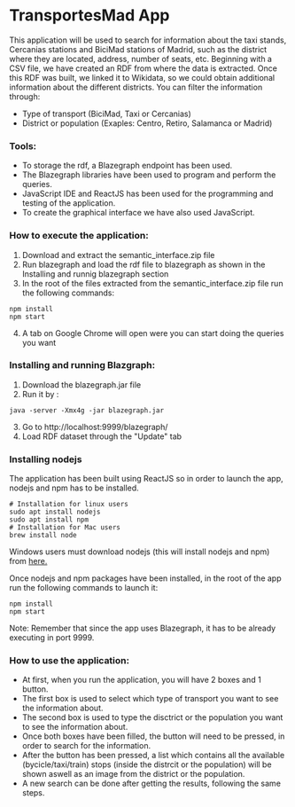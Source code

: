 # TransportesMad App


This application will be used to search for information about the taxi stands, Cercanias stations and BiciMad stations of Madrid, such as the district where they are located, address, number of seats, etc. 
Beginning with a CSV file, we have created an RDF from where the data is extracted. Once this RDF was built, we linked it to Wikidata, so we could obtain additional information about the different districts.
You can filter the information through:

- Type of transport (BiciMad, Taxi or Cercanias)
- District or population (Exaples: Centro, Retiro, Salamanca or Madrid)


### Tools:

- To storage the rdf, a Blazegraph endpoint has been used.
- The Blazegraph libraries have been used to program and perform the queries.
- JavaScript IDE and ReactJS has been used for the programming and testing of the application.
- To create the graphical interface we have also used JavaScript.

### How to execute the application:

1. Download and extract the semantic_interface.zip file
2. Run blazegraph and load the rdf file to blazegraph as shown in the Installing and runnig blazegraph section
3. In the root of the files extracted from the semantic_interface.zip file run the following commands: 
 ```
npm install
npm start
```
4. A tab on Google Chrome will open were you can start doing the queries you want

### Installing and running Blazgraph:

1. Download the blazegraph.jar file
2. Run it by : 
 ```
 java -server -Xmx4g -jar blazegraph.jar
```
3. Go to http://localhost:9999/blazegraph/
4. Load RDF dataset through the "Update" tab

### Installing nodejs

The application has been built using ReactJS so in order to launch the app, nodejs and npm has to be installed.
```
# Installation for linux users
sudo apt install nodejs
sudo apt install npm
# Installation for Mac users
brew install node
``` 
 Windows users must download nodejs (this will install nodejs and npm) from [here.](https://nodejs.org/es/download/)
 
 Once nodejs and npm packages have been installed, in the root of the app run the following commands to launch it:
 
 ```
npm install
npm start
```

Note: Remember that since the app uses Blazegraph, it has to be already executing in port 9999.


### How to use the application:

- At first, when you run the application, you will have 2 boxes and 1 button.
- The first box is used to select which type of transport you want to see the information about.
- The second box is used to type the disctrict or the population you want to see the information about.
- Once both boxes have been filled, the button will need to be pressed, in order to search for the information.
- After the button has been pressed, a list which contains all the available (bycicle/taxi/train) stops (inside the distrcit or the population) will be shown aswell as an image from the district or the population.
- A new search can be done after getting the results, following the same steps.